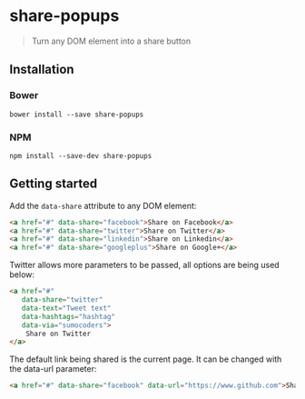 # share-popups

> Turn any DOM element into a share button


## Installation

### Bower

```bower install --save share-popups```

### NPM

```npm install --save-dev share-popups```

## Getting started

Add the `data-share` attribute to any DOM element:

```html
<a href="#" data-share="facebook">Share on Facebook</a>
<a href="#" data-share="twitter">Share on Twitter</a>
<a href="#" data-share="linkedin">Share on Linkedin</a>
<a href="#" data-share="googleplus">Share on Google+</a>
```

Twitter allows more parameters to be passed, all options are being used below:

```html
<a href="#"
   data-share="twitter"
   data-text="Tweet text"
   data-hashtags="hashtag"
   data-via="sumocoders">
    Share on Twitter
</a>
```

The default link being shared is the current page. It can be changed with the data-url parameter:

```html
<a href="#" data-share="facebook" data-url="https://www.github.com">Share on Facebook</a>
```
